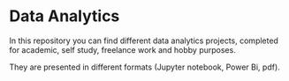 # Data Analytics

In this repository you can find different data analytics projects, completed for academic, self study, freelance work and hobby purposes.

They are presented in different formats (Jupyter notebook, Power Bi, pdf).
